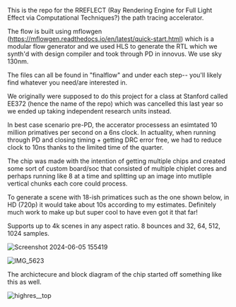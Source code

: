 This is the repo for the RREFLECT (Ray Rendering Engine for Full Light Effect via Computational Techniques?) the path tracing accelerator. 

The flow is built using mflowgen (https://mflowgen.readthedocs.io/en/latest/quick-start.html) which is a modular flow generator and we used HLS to generate the RTL which we synth'd with design compiler and took through PD in innovus. We use sky 130nm.

The files can all be found in "finalflow" and under each step-- you'll likely find whatever you need/are interested in.

We originally were supposed to do this project for a class at Stanford called EE372 (hence the name of the repo) which was cancelled this last year so we ended up taking independent research units instead.

In best case scenario pre-PD, the accerator processess an esimtated 10 million primatives per second on a 6ns clock. In actuality, when running through PD and closing timing + getting DRC error free, we had to reduce clock to 10ns thanks to the limited time of the quarter. 

The chip was made with the intention of getting multiple chips and created some sort of custom board/soc that consisted of multiple chiplet cores and perhaps running like 8 at a time and splitting up an image into mutliple vertical chunks each core could process.

To generate a scene with 18-ish primatices such as the one shown below, in HD (720p) it would take about 10s according to my estimates. Definitely much work to make up but super cool to have even got it that far!

Supports up to 4k scenes in any aspect ratio. 8 bounces and 32, 64, 512, 1024 samples.

![Screenshot 2024-06-05 155419](https://github.com/user-attachments/assets/455d3773-c339-4651-aba6-c7107fcaf499)

![IMG_5623](https://github.com/user-attachments/assets/97bb9f28-58ec-4393-9fe5-eb2744415b50)

The archictecure and block diagram of the chip started off something like this as well.

![highres__top](https://github.com/user-attachments/assets/9433d253-55d5-4f3f-aa50-c80724ba1f48)

